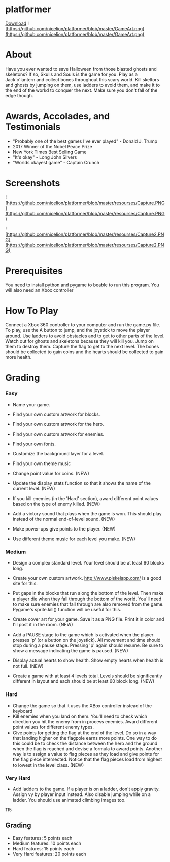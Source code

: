 # platformer
[Download](https://github.com/nicelion/platformer.git)
![https://github.com/nicelion/platformer/blob/master/GameArt.png](https://github.com/nicelion/platformer/blob/master/GameArt.png)

# About

Have you ever wanted to save Halloween from those blasted ghosts and skeletons? If so, Skulls and Souls is the game for you. Play as a 
Jack'o'lantern and collect bones throughout this scary world. Kill skeltors and ghosts by jumping on them, use ladders to avoid them, and make it to the end of the workd to conquer the next. Make sure you don't fall of the edge though.

# Awards, Accolades, and Testimonials

- "Probably one of the best games I've ever played" - Donald J. Trump
- 2017 Winner of the Nobel Peace Prize 
- New York Times Best Selling Game
- "It's okay" - Long John Silvers
- "Worlds okayest game" - Captain Crunch

# Screenshots

![https://github.com/nicelion/platformer/blob/master/resourses/Capture.PNG](https://github.com/nicelion/platformer/blob/master/resourses/Capture.PNG)

![https://github.com/nicelion/platformer/blob/master/resourses/Capture2.PNG](https://github.com/nicelion/platformer/blob/master/resourses/Capture2.PNG)

# Prerequisites

You need to install [python](www.python.com) and pygame to beable to run this program. You will also need an Xbox controller

# How To Play

Connect a Xbox 360 controller to your computer and run the game.py file. To play, use the A button to jump, and the joystick to move the player around. Use ladders to avoid obstacles and to get to other parts of the level. Watch out for ghosts and skeletons because they will kill you. Jump on them to destroy them. Capture the flag to get to the next level. The bones should be collected to gain coins and the hearts should be collected to gain more health. 


# Grading

### Easy
- Name your game.
- Find your own custom artwork for blocks.
- Find your own custom artwork for the hero.
- Find your own custom artwork for enemies.
- Find your own fonts.
- Customize the background layer for a level.
- Find your own theme music

- Change point value for coins. (NEW) 
- Update the display_stats function so that it shows the name of the current level. (NEW)
- If you kill enemies (in the 'Hard' section), award different point values based on the type of enemy killed. (NEW)

- Add a victory sound that plays when the game is won. This should play instead of the normal end-of-level sound. (NEW)
- Make power-ups give points to the player. (NEW)
- Use different theme music for each level you make. (NEW)

### Medium
- Design a complex standard level. Your level should be at least 60 blocks long.
- Create your own custom artwork. http://www.piskelapp.com/ is a good site for this.
- Put gaps in the blocks that run along the bottom of the level. Then make a player die when they fall through the bottom of the world. You'll need to make sure enemies that fall through are also removed from the game. Pygame's sprite.kill() function will be useful for this.

- Create cover art for your game. Save it as a PNG file. Print it in color and I'll post it in the room. (NEW)
- Add a PAUSE stage to the game which is activated when the player presses 'p' (or a button on the joystick). All movement and time should stop during a pause stage. Pressing 'p' again should resume. Be sure to show a message indicating the game is paused. (NEW)
- Display actual hearts to show health. Show empty hearts when health is not full. (NEW)
- Create a game with at least 4 levels total. Levels should be significantly different in layout and each should be at least 60 block long. (NEW)

### Hard
- Change the game so that it uses the XBox controller instead of the keyboard
- Kill enemies when you land on them. You'll need to check which direction you hit the enemy from in process enemies. Award different point values for different enemy types.
- Give points for getting the flag at the end of the level. Do so in a way that landing higher on the flagpole earns more points. One way to do this could be to check the distance between the hero and the ground when the flag is reached and devise a formula to award points. Another way is to assign a value to flag pieces as they load and give points for the flag piece intersected. Notice that the flag pieces load from highest to lowest in the level class. (NEW)
### Very Hard
- Add ladders to the game. If a player is on a ladder, don't apply gravity. Assign vy by player input instead. Also disable jumping while on a ladder. You should use animated climbing images too.


115

## Grading

- Easy features: 5 points each
- Medium features: 10 points each
- Hard features: 15 points each
- Very Hard features: 20 points each
